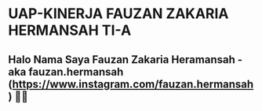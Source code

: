 # UAP-KINERJA FAUZAN ZAKARIA HERMANSAH TI-A
## Halo Nama Saya Fauzan Zakaria Heramansah - aka fauzan.hermansah (https://www.instagram.com/fauzan.hermansah) 👋🏻
